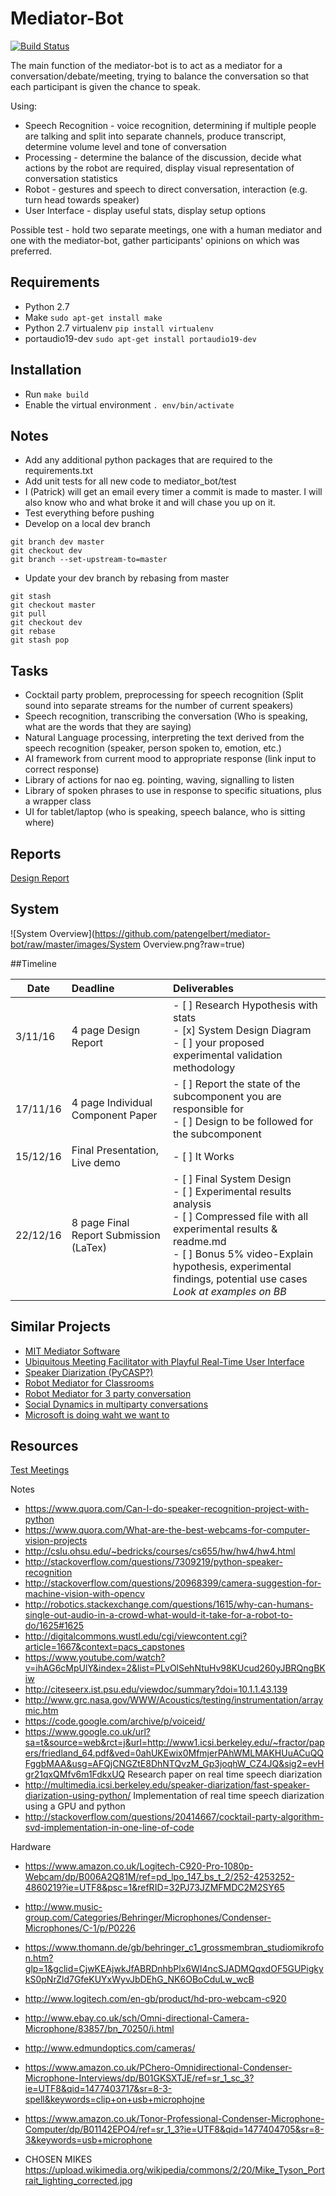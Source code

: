 # Mediator-Bot

[![Build Status](https://travis-ci.com/patengelbert/mediator-bot.svg?token=imo3fxmH6VGoPsvCNfup&branch=master)](https://travis-ci.com/patengelbert/mediator-bot)

The main function of the mediator-bot is to act as a mediator for a conversation/debate/meeting, trying to balance the conversation so that each participant is given the chance to speak.

Using:
* Speech Recognition - voice recognition, determining if multiple people are talking and split into separate channels, produce transcript, determine volume level and tone of conversation
* Processing - determine the balance of the discussion, decide what actions by the robot are required, display visual representation of conversation statistics
* Robot - gestures and speech to direct conversation, interaction (e.g. turn head towards speaker)
* User Interface - display useful stats, display setup options

Possible test - hold two separate meetings, one with a human mediator and one with the mediator-bot, gather participants' opinions on which was preferred.

## Requirements
- Python 2.7
- Make ```sudo apt-get install make```
- Python 2.7 virtualenv ```pip install virtualenv```
- portaudio19-dev ```sudo apt-get install portaudio19-dev```

## Installation
- Run ```make build```
- Enable the virtual environment ```. env/bin/activate```

## Notes
- Add any additional python packages that are required to the requirements.txt
- Add unit tests for all new code to mediator_bot/test
- I (Patrick) will get an email every timer a commit is made to master. I will also know who and what broke it and will chase you up on it.
- Test everything before pushing
- Develop on a local dev branch 
``` [bash]
git branch dev master
git checkout dev
git branch --set-upstream-to=master
```
- Update your dev branch by rebasing from master
``` [bash]
git stash
git checkout master
git pull
git checkout dev
git rebase
git stash pop
```

## Tasks
- Cocktail party problem, preprocessing for speech recognition (Split sound into separate streams for the number of current speakers)
- Speech recognition, transcribing the conversation (Who is speaking, what are the words that they are saying)
- Natural Language processing, interpreting the text derived from the speech recognition (speaker, person spoken to, emotion, etc.)
- AI framework from current mood to appropriate response (link input to correct response)
- Library of actions for nao eg. pointing, waving, signalling to listen
- Library of spoken phrases to use in response to specific situations, plus a wrapper class
- UI for tablet/laptop (who is speaking, speech balance, who is sitting where)

## Reports

[Design Report](https://www.overleaf.com/6835404kgznhmrnwdwq)

## System

![System Overview](https://github.com/patengelbert/mediator-bot/raw/master/images/System Overview.png?raw=true)

##Timeline

| Date          | Deadline          | Deliverables    |
| ------------- |:-----------------| :--------------|
| 3/11/16       | 4 page Design Report     | - [ ] Research Hypothesis with stats<br>  - [x] System Design Diagram<br>  - [ ] your proposed experimental validation methodology     |
| 17/11/16    | 4 page Individual Component Paper         |  - [ ]     Report the state of the subcomponent you are responsible for <br> - [ ] Design to be followed for the subcomponent      |
| 15/12/16 | Final Presentation, Live demo          |   - [ ] It Works         |
| 22/12/16 | 8 page Final Report Submission (LaTex)         |   - [ ] Final System Design<br> - [ ] Experimental results  analysis <br> - [ ] Compressed file with all experimental results & readme.md <br> - [ ] Bonus 5% video-Explain hypothesis, experimental findings, potential use cases <br>*Look at examples on BB*       |
## Similar Projects

 - [MIT Mediator Software](http://hd.media.mit.edu/tech-reports/TR-616.pdf)
 - [Ubiquitous Meeting Facilitator with Playful Real-Time User Interface](http://link.springer.com/chapter/10.1007%2F978-3-642-23641-9_3)
 - [Speaker Diarization (PyCASP?)](http://www.icsi.berkeley.edu/pubs/speech/fastspeakerdiarization11.pdf)
 - [Robot Mediator for Classrooms](http://link.springer.com/article/10.1007/s10514-008-9101-z)
 - [Robot Mediator for 3 party conversation](http://www.sciencedirect.com/science/article/pii/S0885230814001260)
 - [Social Dynamics in multiparty conversations](http://onlinelibrary.wiley.com/doi/10.1111/j.1540-4560.1948.tb01783.x/abstract)
 - [Microsoft is doing waht we want to](https://www.microsoft.com/en-us/research/project/meeting-recognition-and-understanding/)
 
## Resources

[Test Meetings](http://groups.inf.ed.ac.uk/ami/download/)

Notes
 - https://www.quora.com/Can-I-do-speaker-recognition-project-with-python
 - https://www.quora.com/What-are-the-best-webcams-for-computer-vision-projects
 - http://cslu.ohsu.edu/~bedricks/courses/cs655/hw/hw4/hw4.html
 - http://stackoverflow.com/questions/7309219/python-speaker-recognition
 - http://stackoverflow.com/questions/20968399/camera-suggestion-for-machine-vision-with-opencv
 - http://robotics.stackexchange.com/questions/1615/why-can-humans-single-out-audio-in-a-crowd-what-would-it-take-for-a-robot-to-do/1625#1625
 - http://digitalcommons.wustl.edu/cgi/viewcontent.cgi?article=1667&context=pacs_capstones
 - https://www.youtube.com/watch?v=ihAG6cMpUlY&index=2&list=PLvOlSehNtuHv98KUcud260yJBRQngBKiw
 - http://citeseerx.ist.psu.edu/viewdoc/summary?doi=10.1.1.43.139
 - http://www.grc.nasa.gov/WWW/Acoustics/testing/instrumentation/arraymic.htm
 - https://code.google.com/archive/p/voiceid/
 - https://www.google.co.uk/url?sa=t&source=web&rct=j&url=http://www1.icsi.berkeley.edu/~fractor/papers/friedland_64.pdf&ved=0ahUKEwix0MfmjerPAhWMLMAKHUuACuQQFggbMAA&usg=AFQjCNGZtE8DhNTQvzM_Gp3joqhW_CZ4JQ&sig2=evHgr21qxQMfv6m1FdkxUQ Research paper on real time speech diarization 
 - http://multimedia.icsi.berkeley.edu/speaker-diarization/fast-speaker-diarization-using-python/ Implementation of real time speech diarization using a GPU and python 
 - http://stackoverflow.com/questions/20414667/cocktail-party-algorithm-svd-implementation-in-one-line-of-code
 
Hardware
 - https://www.amazon.co.uk/Logitech-C920-Pro-1080p-Webcam/dp/B006A2Q81M/ref=pd_lpo_147_bs_t_2/252-4253252-4860219?ie=UTF8&psc=1&refRID=32PJ73JZMFMDC2M2SY65
 - http://www.music-group.com/Categories/Behringer/Microphones/Condenser-Microphones/C-1/p/P0226
 - https://www.thomann.de/gb/behringer_c1_grossmembran_studiomikrofon.htm?glp=1&gclid=CjwKEAjwkJfABRDnhbPlx6WI4ncSJADMQqxdOF5GUPigkykS0pNrZld7GfeKUYxWyvJbDEhG_NK6OBoCduLw_wcB
 - http://www.logitech.com/en-gb/product/hd-pro-webcam-c920
 - http://www.ebay.co.uk/sch/Omni-directional-Camera-Microphone/83857/bn_70250/i.html
 - http://www.edmundoptics.com/cameras/

 - https://www.amazon.co.uk/PChero-Omnidirectional-Condenser-Microphone-Interviews/dp/B01GKSXTJE/ref=sr_1_sc_3?ie=UTF8&qid=1477403717&sr=8-3-spell&keywords=clip+on+usb+microphojne
 - https://www.amazon.co.uk/Tonor-Professional-Condenser-Microphone-Computer/dp/B01142EPO4/ref=sr_1_3?ie=UTF8&qid=1477404705&sr=8-3&keywords=usb+microphone
 - CHOSEN MIKES https://upload.wikimedia.org/wikipedia/commons/2/20/Mike_Tyson_Portrait_lighting_corrected.jpg

